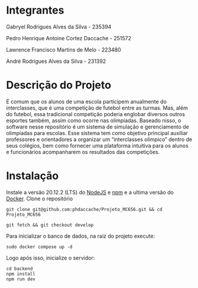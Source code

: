 # Integrantes

Gabryel Rodrigues Alves da Silva - 235394

Pedro Henrique Antoine Cortez Daccache - 251572

Lawrence Francisco Martins de Melo - 223480

André Rodrigues Alves da Silva - 231392

# Descrição do Projeto

É comum que os alunos de uma escola participem anualmente do interclasses, que é uma competição de futebol entre as turmas. Mas, além do futebol, essa tradicional competição poderia englobar diversos outros esportes também, assim como ocorre nas olimpíadas. Baseado nisso, o software nesse repositório é um sistema de simulação e gerenciamento de olimpíadas para escolas. Esse sistema tem como objetivo principal auxiliar professores e orientadores a organizar um “interclasses olímpico” dentro de seus colégios, bem como fornecer uma plataforma intuitiva para os alunos e funcionários acompanharem os resultados das competições.

# Instalação

Instale a versão 20.12.2 (LTS) do [NodeJS](https://nodejs.org/en/download) e [npm](https://docs.npmjs.com/downloading-and-installing-node-js-and-npm) e a ultima versão do [Docker](https://docs.docker.com/engine/install/).
Clone o repositório

```
git clone git@github.com:phdaccache/Projeto_MC656.git && cd Projeto_MC656
```

```
git fetch && git checkout develop
```

Para inicializar o banco de dados, na raiz do projeto execute:

```
sudo docker compose up -d
```

Logo após isso, inicialize o servidor:

```
cd backend
npm install
npm run dev
```
